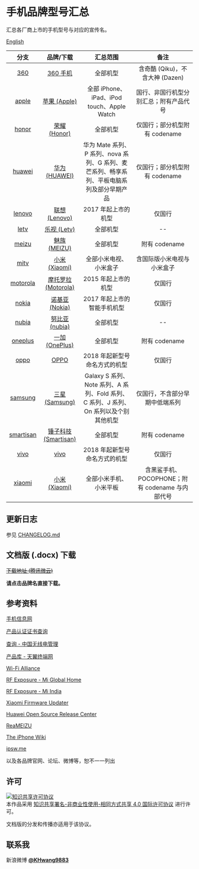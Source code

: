 # 手机品牌型号汇总

汇总各厂商上市的手机型号与对应的宣传名。

[English](https://github.com/KHwang9883/MobileModels/blob/master/README_en.md)

| 分支 | 品牌/下载 | 汇总范围 | 备注 |
| :-: | :-: | :-: | :-: |
| [360](https://github.com/KHwang9883/MobileModels/blob/master/brands/360shouji.md) | [360 手机](https://github.com/KHwang9883/MobileModels/raw/master/docs/360%20%E6%89%8B%E6%9C%BA%E5%9E%8B%E5%8F%B7%E6%B1%87%E6%80%BB.docx) | 全部机型 | 含奇酷 (Qiku)，不含大神 (Dazen) |
| [apple](https://github.com/KHwang9883/MobileModels/blob/master/brands/apple.md) | [苹果 (Apple)](https://github.com/KHwang9883/MobileModels/raw/master/docs/Apple%20%E8%AE%BE%E5%A4%87%E5%9E%8B%E5%8F%B7%E6%B1%87%E6%80%BB.docx) | 全部 iPhone、iPad、iPod touch、Apple Watch | 国行、非国行机型分别汇总；附有产品代号 |
| [honor](https://github.com/KHwang9883/MobileModels/blob/master/brands/honor.md) | [荣耀 (Honor)](https://github.com/KHwang9883/MobileModels/raw/master/docs/%E8%8D%A3%E8%80%80%E6%89%8B%E6%9C%BA%E5%9E%8B%E5%8F%B7%E6%B1%87%E6%80%BB.docx) | 全部机型 | 仅国行；部分机型附有 codename |
| [huawei](https://github.com/KHwang9883/MobileModels/blob/master/brands/huawei.md) | [华为 (HUAWEI)](https://github.com/KHwang9883/MobileModels/raw/master/docs/%E5%8D%8E%E4%B8%BA%E6%89%8B%E6%9C%BA%E5%9E%8B%E5%8F%B7%E6%B1%87%E6%80%BB.docx) | 华为 Mate 系列、P 系列、nova 系列、G 系列、麦芒系列、畅享系列、平板电脑系列及部分早期产品 | 仅国行；部分机型附有 codename |
| [lenovo](https://github.com/KHwang9883/MobileModels/blob/master/brands/lenovo.md) | [联想 (Lenovo)](https://github.com/KHwang9883/MobileModels/raw/master/docs/%E8%81%94%E6%83%B3%E6%89%8B%E6%9C%BA%E5%9E%8B%E5%8F%B7%E6%B1%87%E6%80%BB.docx) | 2017 年起上市的机型 | 仅国行 |
| [letv](https://github.com/KHwang9883/MobileModels/blob/master/brands/letv.md) | [乐视 (Letv)](https://github.com/KHwang9883/MobileModels/raw/master/docs/%E4%B9%90%E8%A7%86%E6%89%8B%E6%9C%BA%E5%9E%8B%E5%8F%B7%E6%B1%87%E6%80%BB.docx) | 全部机型 | -- |
| [meizu](https://github.com/KHwang9883/MobileModels/blob/master/brands/meizu.md) | [魅族 (MEIZU)](https://github.com/KHwang9883/MobileModels/raw/master/docs/%E9%AD%85%E6%97%8F%E6%89%8B%E6%9C%BA%E5%9E%8B%E5%8F%B7%E6%B1%87%E6%80%BB.docx) | 全部机型 | 附有 codename |
| [mitv](https://github.com/KHwang9883/MobileModels/blob/master/brands/mitv.md) | [小米 (Xiaomi)](https://github.com/KHwang9883/MobileModels/raw/master/docs/%E5%B0%8F%E7%B1%B3%E7%94%B5%E8%A7%86%E5%9E%8B%E5%8F%B7%E6%B1%87%E6%80%BB.docx) | 全部小米电视、小米盒子 | 含国际版小米电视与小米盒子 |
| [motorola](https://github.com/KHwang9883/MobileModels/blob/master/brands/motorola.md) | [摩托罗拉 (Motorola)](https://github.com/KHwang9883/MobileModels/raw/master/docs/Motorola%20%E6%89%8B%E6%9C%BA%E5%9E%8B%E5%8F%B7%E6%B1%87%E6%80%BB.docx) | 2015 年起上市的机型 | 仅国行 |
| [nokia](https://github.com/KHwang9883/MobileModels/blob/master/brands/nokia.md) | [诺基亚 (Nokia)](https://github.com/KHwang9883/MobileModels/raw/master/docs/%E8%AF%BA%E5%9F%BA%E4%BA%9A%E6%89%8B%E6%9C%BA%E5%9E%8B%E5%8F%B7%E6%B1%87%E6%80%BB.docx) | 2017 年起上市的智能手机机型 | 仅国行 |
| [nubia](https://github.com/KHwang9883/MobileModels/blob/master/brands/nubia.md) | [努比亚 (nubia)](https://github.com/KHwang9883/MobileModels/raw/master/docs/%E5%8A%AA%E6%AF%94%E4%BA%9A%E6%89%8B%E6%9C%BA%E5%9E%8B%E5%8F%B7%E6%B1%87%E6%80%BB.docx) | 全部机型 | -- |
| [oneplus](https://github.com/KHwang9883/MobileModels/blob/master/brands/oneplus.md) | [一加 (OnePlus)](https://github.com/KHwang9883/MobileModels/raw/master/docs/%E4%B8%80%E5%8A%A0%E6%89%8B%E6%9C%BA%E5%9E%8B%E5%8F%B7%E6%B1%87%E6%80%BB.docx) | 全部机型 | 附有 codename |
| [oppo](https://github.com/KHwang9883/MobileModels/blob/master/brands/oppo.md) | [OPPO](https://github.com/KHwang9883/MobileModels/raw/master/docs/OPPO%20%E6%89%8B%E6%9C%BA%E5%9E%8B%E5%8F%B7%E6%B1%87%E6%80%BB.docx) | 2018 年起新型号命名方式的机型 | 仅国行 |
| [samsung](https://github.com/KHwang9883/MobileModels/blob/master/brands/samsung.md) | [三星 (Samsung)](https://github.com/KHwang9883/MobileModels/raw/master/docs/%E4%B8%89%E6%98%9F%E6%89%8B%E6%9C%BA%E5%9E%8B%E5%8F%B7%E6%B1%87%E6%80%BB.docx) | Galaxy S 系列、Note 系列、A 系列、Fold 系列、C 系列、J 系列、On 系列以及个别其他机型 | 仅国行，不含部分早期中低端系列 |
| [smartisan](https://github.com/KHwang9883/MobileModels/blob/master/brands/smartisan.md) | [锤子科技 (Smartisan)](https://github.com/KHwang9883/MobileModels/raw/master/docs/Smartisan%20%E6%89%8B%E6%9C%BA%E5%9E%8B%E5%8F%B7%E6%B1%87%E6%80%BB.docx) | 全部机型 | 附有 codename |
| [vivo](https://github.com/KHwang9883/MobileModels/blob/master/brands/vivo.md) | [vivo](https://github.com/KHwang9883/MobileModels/raw/master/docs/vivo%20%E6%89%8B%E6%9C%BA%E5%9E%8B%E5%8F%B7%E6%B1%87%E6%80%BB.docx) | 2018 年起新型号命名方式的机型 | 仅国行 |
| [xiaomi](https://github.com/KHwang9883/MobileModels/blob/master/brands/xiaomi.md) | [小米 (Xiaomi)](https://github.com/KHwang9883/MobileModels/raw/master/docs/%E5%B0%8F%E7%B1%B3%E6%89%8B%E6%9C%BA%E5%9E%8B%E5%8F%B7%E6%B1%87%E6%80%BB.docx) | 全部小米手机、小米平板 | 含黑鲨手机、POCOPHONE；附有 codename 与内部代号 |

## 更新日志

参见 [CHANGELOG.md](https://github.com/KHwang9883/MobileModels/blob/master/CHANGELOG.md)

## 文档版 (.docx) 下载

<strike>[下载地址 (腾讯微云)](https://share.weiyun.com/5IKU1Mt)</strike>

**请点击品牌名直接下载。**

## 参考资料

[手机信息网](http://shouji.tenaa.com.cn)

[产品认证证书查询](http://webdata.cqccms.com.cn/webdata/query/CCCCerti.do)

[查询 - 中国无线电管理](http://www.srrc.org.cn/WP_Search.aspx)

[产品库 - 天翼终端网](http://tydevice.com/cpk.jsp)

[Wi-Fi Alliance](https://www.wi-fi.org)

[RF Exposure - Mi Global Home](http://www.mi.com/global/certification/rfexposure/)

[RF Exposure - Mi India](http://www.mi.com/in/certification/rfexposure/)

[Xiaomi Firmware Updater](https://xiaomifirmwareupdater.com/)

[Huawei Open Source Release Center](https://consumer.huawei.com/en/opensource/)

[ReaMEIZU](https://reameizu.com/)

[The iPhone Wiki](https://www.theiphonewiki.com)

[ipsw.me](https://ipsw.me)

以及各品牌官网、论坛、微博等，恕不一一列出

## 许可

<a rel="license" href="https://creativecommons.org/licenses/by-nc-sa/4.0/"><img alt="知识共享许可协议" style="border-width:0" src="https://i.creativecommons.org/l/by-nc-sa/4.0/88x31.png" /></a><br />本作品采用 <a rel="license" href="https://creativecommons.org/licenses/by-nc-sa/4.0/">知识共享署名-非商业性使用-相同方式共享 4.0 国际许可协议</a> 进行许可。

文档版的分发和传播亦适用于该协议。

## 联系我

新浪微博 **[@KHwang9883](https://weibo.com/huangyf9883)**
